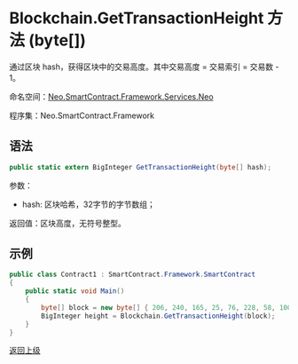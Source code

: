 # Blockchain.GetTransactionHeight 方法 (byte[])

通过区块 hash，获得区块中的交易高度。其中交易高度 = 交易索引 = 交易数 - 1。

命名空间：[Neo.SmartContract.Framework.Services.Neo](../../neo.md)

程序集：Neo.SmartContract.Framework

## 语法

```c#
public static extern BigInteger GetTransactionHeight(byte[] hash);
```
参数： 

- hash: 区块哈希，32字节的字节数组；

返回值：区块高度，无符号整型。

## 示例

```c#
public class Contract1 : SmartContract.Framework.SmartContract
{
    public static void Main()
    {
        byte[] block = new byte[] { 206, 240, 165, 25, 76, 228, 58, 100, 117, 184, 213, 171, 61, 96, 34, 234, 129, 116, 60, 232, 71, 11, 231, 143, 195, 123, 5, 190, 250, 182, 14, 152 };
        BigInteger height = Blockchain.GetTransactionHeight(block);
    }
}
```



[返回上级](../Blockchain.md)
